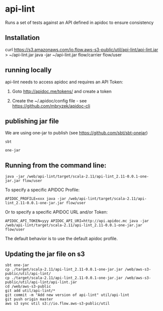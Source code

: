 # api-lint
Runs a set of tests against an API defined in apidoc to ensure consistency

## Installation

  curl https://s3.amazonaws.com/io.flow.aws-s3-public/util/api-lint/api-lint.jar > ~/api-lint.jar
  java -jar ~/api-lint.jar flow/carrier flow/user

## running locally

api-lint needs to access apidoc and requires an API Token:

  1. Goto http://apidoc.me/tokens/ and create a token

  2. Create the ~/.apidoc/config file - see https://github.com/mbryzek/apidoc-cli


## publishing jar file

We are using one-jar to publish (see https://github.com/sbt/sbt-onejar)

    sbt

    one-jar

## Running from the command line:

    java -jar /web/api-lint/target/scala-2.11/api-lint_2.11-0.0.1-one-jar.jar flow/user

To specify a specific APIDOC Profile:

    APIDOC_PROFILE=xxx java -jar /web/api-lint/target/scala-2.11/api-lint_2.11-0.0.1-one-jar.jar flow/user

Or to specify a specific APIDOC URL and/or Token:

    APIDOC_API_TOKEN=yyy APIDOC_API_URI=http://api.apidoc.mc java -jar /web/api-lint/target/scala-2.11/api-lint_2.11-0.0.1-one-jar.jar flow/user

The default behavior is to use the default apidoc profile.

## Updating the jar file on s3

    sbt one-jar
    cp ./target/scala-2.11/api-lint_2.11-0.0.1-one-jar.jar /web/aws-s3-public/util/api-lint/
    cp ./target/scala-2.11/api-lint_2.11-0.0.1-one-jar.jar /web/aws-s3-public/util/api-lint/api-lint.jar
    cd /web/aws-s3-public
    git add util/api-lint/*
    git commit -m "Add new version of api-lint" util/api-lint
    git push origin master
    aws s3 sync util s3://io.flow.aws-s3-public/util
